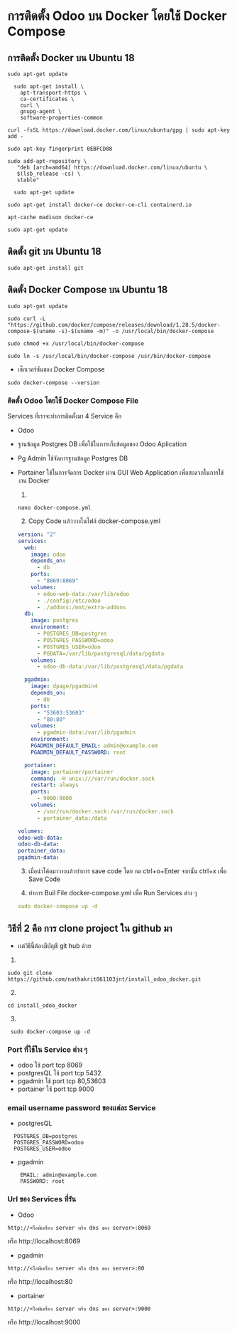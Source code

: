 # การติดตั้ง Odoo บน Docker โดยใช้ Docker Compose

## การติดตั้ง Docker บน Ubuntu 18

```git
sudo apt-get update
```

```git
  sudo apt-get install \
    apt-transport-https \
    ca-certificates \
    curl \
    gnupg-agent \
    software-properties-common
```

```git
curl -fsSL https://download.docker.com/linux/ubuntu/gpg | sudo apt-key add -
```

```git
sudo apt-key fingerprint 0EBFCD88
```

```git
sudo add-apt-repository \
   "deb [arch=amd64] https://download.docker.com/linux/ubuntu \
   $(lsb_release -cs) \
   stable"
```

```git
  sudo apt-get update
```

```git
sudo apt-get install docker-ce docker-ce-cli containerd.io
```

```git
apt-cache madison docker-ce
```

```git
sudo apt-get update
```

## ติดตั้ง git บน Ubuntu 18

```git
sudo apt-get install git
```

## ติดตั้ง Docker Compose บน Ubuntu 18

```
sudo apt-get update
```

```
sudo curl -L "https://github.com/docker/compose/releases/download/1.28.5/docker-compose-$(uname -s)-$(uname -m)" -o /usr/local/bin/docker-compose
```

```
sudo chmod +x /usr/local/bin/docker-compose
```

```
sudo ln -s /usr/local/bin/docker-compose /usr/bin/docker-compose
```

- เช็กเวอร์ชันของ Docker Compose

```
sudo docker-compose --version
```

### ติดตั้ง Odoo โดยใช้ Docker Compose File

Services ที่เราจะทำการติดตั้งมา 4 Service คือ

- Odoo
- ฐานข้อมูล Postgres DB เพื่อใช้ในการเก็บข้อมูลของ Odoo Aplication
- Pg Admin ใช้จัดการฐานข้อมูล Postgres DB
- Portainer ใช้ในการจัดการ Docker ผ่าน GUI Web Application เพื่อสะดวกในการใช้งาน Docker

  1.

  ```
  nano docker-compose.yml
  ```

  2. Copy Code เเล้ววางในไฟล์ docker-compose.yml

  ```yml
  version: "2"
  services:
    web:
      image: odoo
      depends_on:
        - db
      ports:
        - "8069:8069"
      volumes:
        - odoo-web-data:/var/lib/odoo
        - ./config:/etc/odoo
        - ./addons:/mnt/extra-addons
    db:
      image: postgres
      environment:
        - POSTGRES_DB=postgres
        - POSTGRES_PASSWORD=odoo
        - POSTGRES_USER=odoo
        - PGDATA=/var/lib/postgresql/data/pgdata
      volumes:
        - odoo-db-data:/var/lib/postgresql/data/pgdata

    pgadmin:
      image: dpage/pgadmin4
      depends_on:
        - db
      ports:
        - "53603:53603"
        - "80:80"
      volumes:
        - pgadmin-data:/var/lib/pgadmin
      environment:
      PGADMIN_DEFAULT_EMAIL: admin@example.com
      PGADMIN_DEFAULT_PASSWORD: root

    portainer:
      image: portainer/portainer
      command: -H unix:///var/run/docker.sock
      restart: always
      ports:
        - 9000:9000
      volumes:
        - /var/run/docker.sock:/var/run/docker.sock
        - portainer_data:/data

  volumes:
  odoo-web-data:
  odoo-db-data:
  portainer_data:
  pgadmin-data:
  ```

  3.  เมื่อนำโค้ดมาวางเเล้วทำการ save code โดย กด ctrl+o+Enter จากนั้น ctrl+x เพื่อ Save Code

  4.  ทำการ Buil File docker-compose.yml เพื่อ Run Services ต่าง ๆ

  ```yml
  sudo docker-compose up -d
  ```

## วิธีที่ 2 คือ การ clone project ใน github มา

- เเต่วิธีนี้ต้องมีบัญชี git hub ด้วย

1.

```
sudo git clone https://github.com/nathakrit061103jnt/install_odoo_docker.git
```

2.

```
cd install_odoo_docker
```

3.

```
 sudo docker-compose up -d
```

### Port ที่ใช้ใน Service ต่าง ๆ

- odoo ใช้ port tcp 8069
- postgresQL ใช้ port tcp 5432
- pgadmin ใช้ port tcp 80,53603
- portainer ใช้ port tcp 9000

### email username password ของเเต่ละ Service

- postgresQL

```
  POSTGRES_DB=postgres
  POSTGRES_PASSWORD=odoo
  POSTGRES_USER=odoo
```

- pgadmin

```
    EMAIL: admin@example.com
    PASSWORD: root
```

### Url ของ Services ที่รัน

- Odoo

```
http://<ไอพีเครื่อง server หรือ dns ของ server>:8069
```

หรือ
http://localhost:8069

- pgadmin

```
http://<ไอพีเครื่อง server หรือ dns ของ server>:80
```

หรือ
http://localhost:80

- portainer

```
http://<ไอพีเครื่อง server หรือ dns ของ server>:9000
```

หรือ
http://localhost:9000
